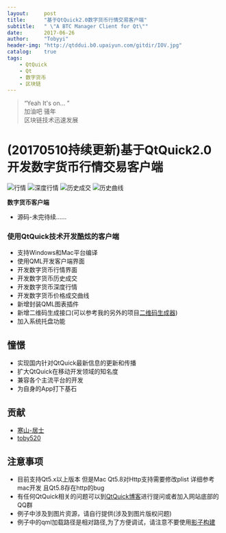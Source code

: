 ```yaml
---
layout:     post
title:      "基于QtQuick2.0数字货币行情交易客户端"
subtitle:   " \"A BTC Manager Client for Qt\""
date:       2017-06-26
author:     "Tobyyi"
header-img: "http://qtddui.b0.upaiyun.com/gitdir/IOV.jpg"
catalog:    true
tags:
    - QtQuick
    - Qt
    - 数字货币
    - 区块链
---
```


> “Yeah It's on... ”
>  <br/>
>  加油吧 骚年
>  <br/>
>  区块链技术迅速发展


# (20170510持续更新)基于QtQuick2.0开发数字货币行情交易客户端

![行情](http://qtddui.b0.upaiyun.com/gitdir/market.png)
![深度行情](http://qtddui.b0.upaiyun.com/gitdir/depth.png)
![历史成交](http://qtddui.b0.upaiyun.com/gitdir/history.png)
![历史曲线](http://qtddui.b0.upaiyun.com/gitdir/chart.png)

**数字货币客户端** 

* 源码-未完待续......

### 使用QtQuick技术开发酷炫的客户端

* 支持Windows和Mac平台编译
* 使用QML开发客户端界面
* 开发数字货币行情界面
* 开发数字货币历史成交
* 开发数字货币深度行情
* 开发数字货币价格成交曲线
* 新增封装QML图表插件
* 新增二维码生成接口(可以参考我的另外的项目[二维码生成器](https://github.com/toby20130333/qtquickqrencode))
* 加入系统托盘功能

## 憧憬

* 实现国内针对QtQuick最新信息的更新和传播
* 扩大QtQuick在移动开发领域的知名度
* 兼容各个主流平台的开发
* 为自身的App打下基石


## 贡献

* [寒山-居士](https://github.com/toby20130333)
* [toby520](http://www.heilqt.com)


## 注意事项

* 目前支持Qt5.x以上版本 但是Mac Qt5.8对Http支持需要修改plist 详细参考mac开发 且Qt5.8存在http的bug
* 有任何QtQuick相关的问题可以到[QtQuick博客](http://www.heilqt.com)进行提问或者加入网站底部的QQ群
* 例子中涉及到图片资源，请自行提供(涉及到图片版权问题)
* 例子中的qml加载路径是相对路径,为了方便调试，请注意不要使用[影子构建](http://www.cnblogs.com/menlsh/archive/2012/07/30/2615974.html)
